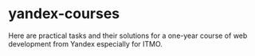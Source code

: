 # yandex-courses
Here are practical tasks and their solutions for a one-year course of web development from Yandex especially for ITMO.
